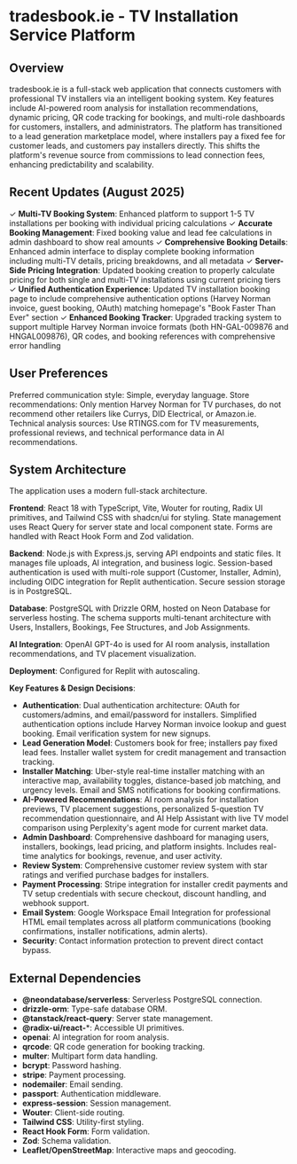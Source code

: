 # tradesbook.ie - TV Installation Service Platform

## Overview
tradesbook.ie is a full-stack web application that connects customers with professional TV installers via an intelligent booking system. Key features include AI-powered room analysis for installation recommendations, dynamic pricing, QR code tracking for bookings, and multi-role dashboards for customers, installers, and administrators. The platform has transitioned to a lead generation marketplace model, where installers pay a fixed fee for customer leads, and customers pay installers directly. This shifts the platform's revenue source from commissions to lead connection fees, enhancing predictability and scalability.

## Recent Updates (August 2025)
✓ **Multi-TV Booking System**: Enhanced platform to support 1-5 TV installations per booking with individual pricing calculations
✓ **Accurate Booking Management**: Fixed booking value and lead fee calculations in admin dashboard to show real amounts
✓ **Comprehensive Booking Details**: Enhanced admin interface to display complete booking information including multi-TV details, pricing breakdowns, and all metadata
✓ **Server-Side Pricing Integration**: Updated booking creation to properly calculate pricing for both single and multi-TV installations using current pricing tiers
✓ **Unified Authentication Experience**: Updated TV installation booking page to include comprehensive authentication options (Harvey Norman invoice, guest booking, OAuth) matching homepage's "Book Faster Than Ever" section
✓ **Enhanced Booking Tracker**: Upgraded tracking system to support multiple Harvey Norman invoice formats (both HN-GAL-009876 and HNGAL009876), QR codes, and booking references with comprehensive error handling

## User Preferences
Preferred communication style: Simple, everyday language.
Store recommendations: Only mention Harvey Norman for TV purchases, do not recommend other retailers like Currys, DID Electrical, or Amazon.ie.
Technical analysis sources: Use RTINGS.com for TV measurements, professional reviews, and technical performance data in AI recommendations.

## System Architecture
The application uses a modern full-stack architecture.

**Frontend**: React 18 with TypeScript, Vite, Wouter for routing, Radix UI primitives, and Tailwind CSS with shadcn/ui for styling. State management uses React Query for server state and local component state. Forms are handled with React Hook Form and Zod validation.

**Backend**: Node.js with Express.js, serving API endpoints and static files. It manages file uploads, AI integration, and business logic. Session-based authentication is used with multi-role support (Customer, Installer, Admin), including OIDC integration for Replit authentication. Secure session storage is in PostgreSQL.

**Database**: PostgreSQL with Drizzle ORM, hosted on Neon Database for serverless hosting. The schema supports multi-tenant architecture with Users, Installers, Bookings, Fee Structures, and Job Assignments.

**AI Integration**: OpenAI GPT-4o is used for AI room analysis, installation recommendations, and TV placement visualization.

**Deployment**: Configured for Replit with autoscaling.

**Key Features & Design Decisions**:
- **Authentication**: Dual authentication architecture: OAuth for customers/admins, and email/password for installers. Simplified authentication options include Harvey Norman invoice lookup and guest booking. Email verification system for new signups.
- **Lead Generation Model**: Customers book for free; installers pay fixed lead fees. Installer wallet system for credit management and transaction tracking.
- **Installer Matching**: Uber-style real-time installer matching with an interactive map, availability toggles, distance-based job matching, and urgency levels. Email and SMS notifications for booking confirmations.
- **AI-Powered Recommendations**: AI room analysis for installation previews, TV placement suggestions, personalized 5-question TV recommendation questionnaire, and AI Help Assistant with live TV model comparison using Perplexity's agent mode for current market data.
- **Admin Dashboard**: Comprehensive dashboard for managing users, installers, bookings, lead pricing, and platform insights. Includes real-time analytics for bookings, revenue, and user activity.
- **Review System**: Comprehensive customer review system with star ratings and verified purchase badges for installers.
- **Payment Processing**: Stripe integration for installer credit payments and TV setup credentials with secure checkout, discount handling, and webhook support.
- **Email System**: Google Workspace Email Integration for professional HTML email templates across all platform communications (booking confirmations, installer notifications, admin alerts).
- **Security**: Contact information protection to prevent direct contact bypass.

## External Dependencies
- **@neondatabase/serverless**: Serverless PostgreSQL connection.
- **drizzle-orm**: Type-safe database ORM.
- **@tanstack/react-query**: Server state management.
- **@radix-ui/react-***: Accessible UI primitives.
- **openai**: AI integration for room analysis.
- **qrcode**: QR code generation for booking tracking.
- **multer**: Multipart form data handling.
- **bcrypt**: Password hashing.
- **stripe**: Payment processing.
- **nodemailer**: Email sending.
- **passport**: Authentication middleware.
- **express-session**: Session management.
- **Wouter**: Client-side routing.
- **Tailwind CSS**: Utility-first styling.
- **React Hook Form**: Form validation.
- **Zod**: Schema validation.
- **Leaflet/OpenStreetMap**: Interactive maps and geocoding.